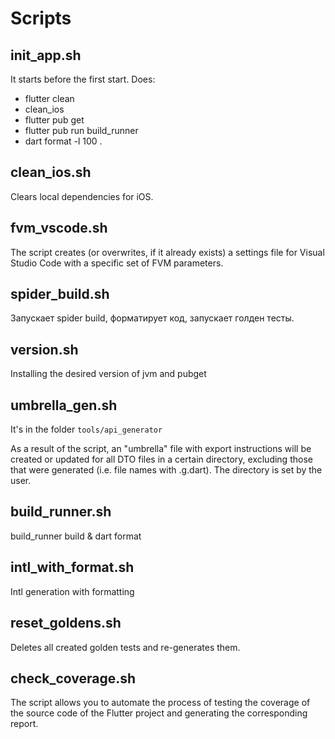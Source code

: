 # Scripts

## init_app.sh

It starts before the first start. Does:
- flutter clean
- clean_ios
- flutter pub get
- flutter pub run build_runner
- dart format -l 100 .

## clean_ios.sh

Clears local dependencies for iOS.

## fvm_vscode.sh

The script creates (or overwrites, if it already exists) a settings file for Visual Studio Code with
a specific set of FVM parameters.

## spider_build.sh

Запускает spider build, форматирует код, запускает голден тесты.

## version.sh

Installing the desired version of jvm and pubget

## umbrella_gen.sh

It's in the folder `tools/api_generator`

As a result of the script, an "umbrella" file with export instructions will be created or updated
for all DTO files in a certain directory, excluding those that were generated
(i.e. file names with .g.dart). The directory is set by the user.

## build_runner.sh

build_runner build & dart format

## intl_with_format.sh

Intl generation with formatting

## reset_goldens.sh

Deletes all created golden tests and re-generates them.

## check_coverage.sh

The script allows you to automate the process of testing the coverage of the source code of the Flutter project
and generating the corresponding report.

